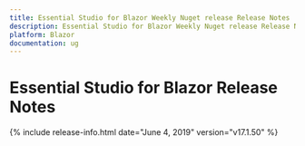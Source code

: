 ```yaml
---
title: Essential Studio for Blazor Weekly Nuget release Release Notes  
description: Essential Studio for Blazor Weekly Nuget release Release Notes  
platform: Blazor
documentation: ug
---
```


# Essential Studio for Blazor  Release Notes  

{% include release-info.html date="June 4, 2019"  version="v17.1.50" %} 

